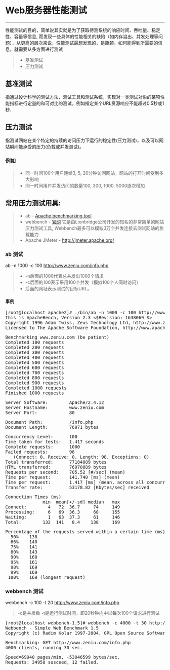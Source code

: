 # Web服务器性能测试
------
性能测试的目的，简单说其实就是为了获取待测系统的响应时间、吞吐量、稳定性、容量等信息, 而发现一些具体的性能相关的缺陷（如内存溢出、并发处理等问题），从更高的层次来说，性能测试最想发现的，是瓶颈。如何能得到所需要的信息，就需要从多方面进行测试

> * 基准测试
> * 压力测试


## 基准测试 
指通过设计科学的测试方法、测试工具和测试系统，实现对一类测试对象的某项性能指标进行定量的和可对比的测试。例如指定某个URL资源响应不能超过0.5秒或1秒.
## 压力测试 
指测试网站在某个特定的持续的访问压力下运行的稳定性(压力测试)，以及可以网站瞬间能承受的压力(负载或并发测试)。
### 例如
> * 同一时间100个用户连续3, 5, 20分钟访问网站，网站的打开时间受到多大影响
> * 同一时间用户并发访问的数量100, 300, 1000, 5000逐次增加

## 常用压力测试用具:
> *  ab - [Apache benchmarking tool](http://httpd.apache.org/docs/2.2/programs/ab.html)
> *  webbench - [官网](http://home.tiscali.cz/~cz210552/webbench.html)
它是由Lionbridge公司开发的知名的非常简单的网站压力测试工具, Webbench最多可以模拟3万个并发连接去测试网站的负载能力
> *  Apache JMeter - http://jmeter.apache.org/


### ab 测试
ab -n 1000 -c 100 http://www.zeniu.com/info.php
> * -n后面的1000代表总共发出1000个请求
> * -c后面的100表示采用100个并发（模拟100个人同时访问）
> * 后面的网址表示测试的目标URL。

#### 事例
> 
<pre>
[root@localhost apache2]# ./bin/ab -n 1000 -c 100 http://www.zeniu.com/info.php    
This is ApacheBench, Version 2.3 <$Revision: 1638069 $>    
Copyright 1996 Adam Twiss, Zeus Technology Ltd, http://www.zeustech.net/   
Licensed to The Apache Software Foundation, http://www.apache.org/   
</pre>

<pre>
Benchmarking www.zeniu.com (be patient)
Completed 100 requests
Completed 200 requests
Completed 300 requests
Completed 400 requests
Completed 500 requests
Completed 600 requests
Completed 700 requests
Completed 800 requests
Completed 900 requests
Completed 1000 requests
Finished 1000 requests
</pre>

<pre>
Server Software:        Apache/2.4.12
Server Hostname:        www.zeniu.com
Server Port:            80
</pre>

<pre>
Document Path:          /info.php
Document Length:        76971 bytes
</pre>

<pre>
Concurrency Level:      100
Time taken for tests:   1.417 seconds
Complete requests:      1000
Failed requests:        98
   (Connect: 0, Receive: 0, Length: 98, Exceptions: 0)
Total transferred:      77184889 bytes
HTML transferred:       76970889 bytes
Requests per second:    705.52 [#/sec] (mean)
Time per request:       141.740 [ms] (mean)
Time per request:       1.417 [ms] (mean, across all concurrent requests)
Transfer rate:          53178.82 [Kbytes/sec] received
</pre>

<pre>
Connection Times (ms)
              min  mean[+/-sd] median   max
Connect:        4   72  36.7     74     149
Processing:     6   69  36.3     68     155
Waiting:        1   63  37.3     61     146
Total:        132  141   8.4    138     169
</pre>

<pre>
Percentage of the requests served within a certain time (ms)
  50%    138
  66%    140
  75%    141
  80%    143
  90%    160
  95%    161
  98%    169
  99%    169
 100%    169 (longest request)
</pre>


### webbench 测试
webbench -c 100 -t 20 http://www.zeniu.com/info.php
> -c是并发数 -t是运行测试时间，即20秒钟内中以每次100个请求进行测试

<pre>
[root@localhost webbench-1.5]# webbench -c 4000 -t 30 http://www.zeniu.com/info.php
Webbench - Simple Web Benchmark 1.5
Copyright (c) Radim Kolar 1997-2004, GPL Open Source Software.
</pre>

<pre>
Benchmarking: GET http://www.zeniu.com/info.php
4000 clients, running 30 sec.
</pre>

<pre>
Speed=69940 pages/min, -53046599 bytes/sec.
Requests: 34958 susceed, 12 failed.
</pre>

